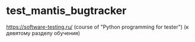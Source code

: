 # test_mantis_bugtracker
https://software-testing.ru/ (course of "Python programming for tester") (к девятому разделу обучения)
